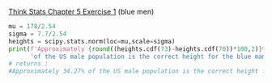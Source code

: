 [Think Stats Chapter 5 Exercise 1](http://greenteapress.com/thinkstats2/html/thinkstats2006.html#toc50) (blue men)
```python
mu = 178/2.54
sigma = 7.7/2.54
heights = scipy.stats.norm(loc=mu,scale=sigma)
print(f'Approximately {round((heights.cdf(73)-heights.cdf(70))*100,2)}% '
      'of the US male population is the correct height for the blue man group.')
# returns :
#Approximately 34.27% of the US male population is the correct height for the blue man group.
```
